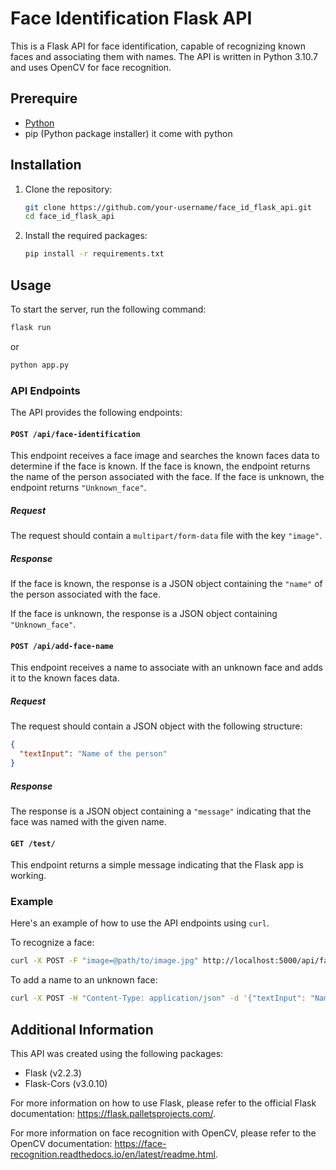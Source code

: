 

# Face Identification Flask API

This is a Flask API for face identification, capable of recognizing known faces and associating them with names. The API is written in Python 3.10.7 and uses OpenCV for face recognition.

## Prerequire
- [Python](https://www.python.org/downloads/) 
- pip (Python package installer) it come with python


## Installation

1. Clone the repository:

   ```bash
   git clone https://github.com/your-username/face_id_flask_api.git
   cd face_id_flask_api
   ```

2. Install the required packages:

   ```bash
   pip install -r requirements.txt
   ```

## Usage

To start the server, run the following command:

```bash
flask run
```

or

```bash
python app.py
```

### API Endpoints

The API provides the following endpoints:

#### `POST /api/face-identification`

This endpoint receives a face image and searches the known faces data to determine if the face is known. If the face is known, the endpoint returns the name of the person associated with the face. If the face is unknown, the endpoint returns `"Unknown_face"`.

##### Request

The request should contain a `multipart/form-data` file with the key `"image"`.

##### Response

If the face is known, the response is a JSON object containing the `"name"` of the person associated with the face.

If the face is unknown, the response is a JSON object containing `"Unknown_face"`.

#### `POST /api/add-face-name`

This endpoint receives a name to associate with an unknown face and adds it to the known faces data.

##### Request

The request should contain a JSON object with the following structure:

```json
{
  "textInput": "Name of the person"
}
```

##### Response

The response is a JSON object containing a `"message"` indicating that the face was named with the given name.

#### `GET /test/`

This endpoint returns a simple message indicating that the Flask app is working.

### Example

Here's an example of how to use the API endpoints using `curl`.

To recognize a face:

```bash
curl -X POST -F "image=@path/to/image.jpg" http://localhost:5000/api/face-identification
```

To add a name to an unknown face:

```bash
curl -X POST -H "Content-Type: application/json" -d '{"textInput": "Name of the person"}' http://localhost:5000/api/add-face-name
```

## Additional Information

This API was created using the following packages:

- Flask (v2.2.3)
- Flask-Cors (v3.0.10)

For more information on how to use Flask, please refer to the official Flask documentation: https://flask.palletsprojects.com/.

For more information on face recognition with OpenCV, please refer to the OpenCV documentation: https://face-recognition.readthedocs.io/en/latest/readme.html.